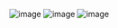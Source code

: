 ![image](https://github.com/user-attachments/assets/d2148550-10ba-413d-908f-ec4b4e56f738)
![image](https://github.com/user-attachments/assets/89fff1b7-3bc9-4c5e-8633-84c15f56c3aa)
![image](https://github.com/user-attachments/assets/d367ffbe-ffef-4b1a-b17e-5fef776a2431)
